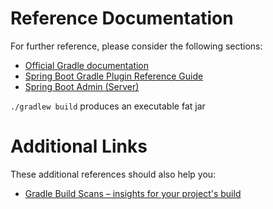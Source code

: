 # Reference Documentation
For further reference, please consider the following sections:

* [Official Gradle documentation](https://docs.gradle.org)
* [Spring Boot Gradle Plugin Reference Guide](https://docs.spring.io/spring-boot/docs/2.1.10.RELEASE/gradle-plugin/reference/html/)
* [Spring Boot Admin (Server)](https://codecentric.github.io/spring-boot-admin/current/#getting-started)

`./gradlew build` produces an executable fat jar

# Additional Links
These additional references should also help you:

* [Gradle Build Scans – insights for your project's build](https://scans.gradle.com#gradle)

